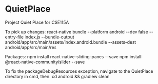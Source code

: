 # QuietPlace
Project Quiet Place for CSE115A

To pick up changes:
  react-native bundle --platform android --dev false --entry-file index.js --bundle-output android/app/src/main/assets/index.android.bundle --assets-dest android/app/src/main/res

Packages:
  npm install react-native-sliding-panes --save
  npm install @react-native-community/slider --save

To fix the packageDebugResources exception, navigate to the QuietPlace directory in cmd, then:
  cd android && gradlew clean
